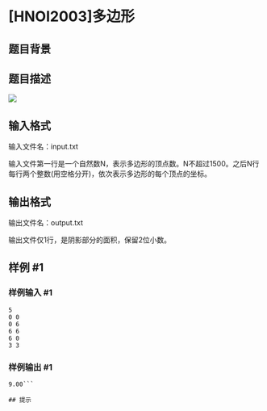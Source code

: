 # [HNOI2003]多边形

## 题目背景



## 题目描述

![](https://cdn.luogu.com.cn/upload/pic/1330.png)


## 输入格式

输入文件名：input.txt

输入文件第一行是一个自然数N，表示多边形的顶点数。N不超过1500。之后N行每行两个整数(用空格分开)，依次表示多边形的每个顶点的坐标。


## 输出格式

输出文件名：output.txt

输出文件仅1行，是阴影部分的面积，保留2位小数。


## 样例 #1

### 样例输入 #1
```
5									
0 0
0 6
6 6
6 0
3 3
```

### 样例输出 #1

```
9.00```

## 提示


